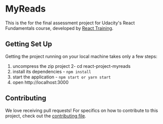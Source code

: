 # MyReads

This is the for the final assessment project for Udacity's React Fundamentals course,
developed by [React Training](https://reacttraining.com).

## Getting Set Up

Getting the project running on your local machine takes only a few steps:

1. uncompress the zip project
2- cd react-project-myreads
2. install its dependencies - `npm install`
3. start the application - `npm start or yarn start`
4. open http://localhost:3000

## Contributing

We love receiving pull requests! For specifics on how to contribute to this project, check out the [contributing file](CONTRIBUTING.md).

